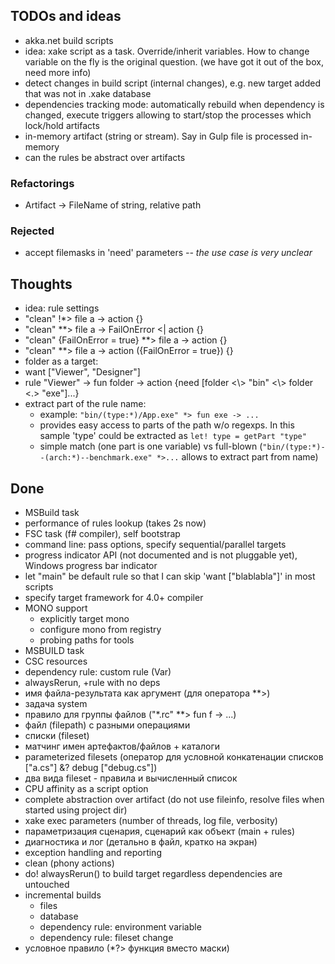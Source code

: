 ## TODOs and ideas

  * akka.net build scripts
  * idea: xake script as a task. Override/inherit variables. How to change variable on the fly is the original question. (we have got it out of the box, need more info)
  * detect changes in build script (internal changes), e.g. new target added that was not in .xake database
  * dependencies tracking mode: automatically rebuild when dependency is changed, execute triggers allowing to start/stop the processes which lock/hold artifacts
  * in-memory artifact (string or stream). Say in Gulp file is processed in-memory
  * can the rules be abstract over artifacts

### Refactorings
  * Artifact -> FileName of string, relative path

### Rejected

  * accept filemasks in 'need' parameters *-- the use case is very unclear*

## Thoughts
 * idea: rule settings
  * "clean" \!\*> file a -> action {}
  * "clean" \*\*> file a -> FailOnError <| action {}
  * "clean" {FailOnError = true} \*\*> file a -> action {}
  * "clean" \*\*> file a -> action ({FailOnError = true}) {}
 * folder as a target:
  * want ["Viewer", "Designer"]
  * rule "Viewer" -> fun folder -> action {need [folder <\\> "bin" <\\> folder <.> "exe"]...}
 * extract part of the rule name:
   * example: `"bin/(type:*)/App.exe" *> fun exe -> ...`
   * provides easy access to parts of the path w/o regexps. In this sample 'type' could be extracted as `let! type = getPart "type"`
   * simple match (one part is one variable) vs full-blown (`"bin/(type:*)--(arch:*)--benchmark.exe" *>...` allows to extract part from name)

## Done
 * MSBuild task
 * performance of rules lookup (takes 2s now)
 * FSC task (f# compiler), self bootstrap
 * command line: pass options, specify sequential/parallel targets
 * progress indicator API (not documented and is not pluggable yet), Windows progress bar indicator
 * let "main" be default rule so that I can skip 'want ["blablabla"]' in most scripts
 * specify target framework for 4.0+ compiler
 * MONO support
   * explicitly target mono
   * configure mono from registry
   * probing paths for tools
 * MSBUILD task
 * CSC resources
 * dependency rule: custom rule (Var)
 * alwaysRerun, +rule with no deps
 * имя файла-результата как аргумент (для оператора **>)
 * задача system
 * правило для группы файлов ("\*.rc" \*\*> fun f -> ...)
 * файл (filepath) с разными операциями
 * списки (fileset)
 * матчинг имен артефактов/файлов + каталоги
 * parameterized filesets (оператор для условной конкатенации списков ["a.cs"] &? debug ["debug.cs"])
 * два вида fileset - правила и вычисленный список
 * CPU affinity as a script option
 * complete abstraction over artifact (do not use fileinfo, resolve files when started using project dir)
 * xake exec parameters (number of threads, log file, verbosity)
 * параметризация сценария, сценарий как объект (main + rules)
 * диагностика и лог (детально в файл, кратко на экран)
 * exception handling and reporting
 * clean (phony actions)
 * do! alwaysRerun() to build target regardless dependencies are untouched
 * incremental builds
   * files
   * database
   * dependency rule: environment variable
   * dependency rule: fileset change
 * условное правило (*?> функция вместо маски)
